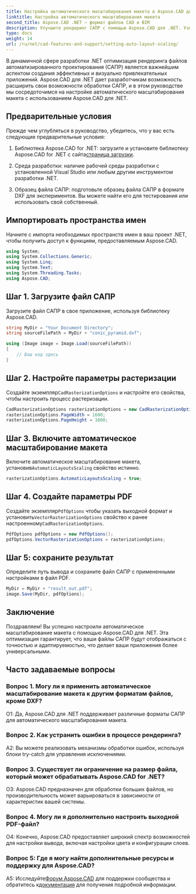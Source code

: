 ```yaml
---
title: Настройка автоматического масштабирования макета в Aspose.CAD для .NET
linktitle: Настройка автоматического масштабирования макета
second_title: Aspose.CAD .NET — формат файлов CAD и BIM
description: Улучшите рендеринг САПР с помощью Aspose.CAD для .NET. Узнайте, как настроить автоматическое масштабирование макета для точного и адаптируемого рендеринга файлов.
type: docs
weight: 14
url: /ru/net/cad-features-and-support/setting-auto-layout-scaling/
---
```

В динамичной сфере разработки .NET оптимизация рендеринга файлов автоматизированного проектирования (САПР) является важнейшим аспектом создания эффективных и визуально привлекательных приложений. Aspose.CAD для .NET дает разработчикам возможность расширить свои возможности обработки САПР, и в этом руководстве мы сосредоточимся на настройке автоматического масштабирования макета с использованием Aspose.CAD для .NET.

## Предварительные условия

Прежде чем углубляться в руководство, убедитесь, что у вас есть следующие предварительные условия:

1.  Библиотека Aspose.CAD for .NET: загрузите и установите библиотеку Aspose.CAD for .NET с сайта[страница загрузки](https://releases.aspose.com/cad/net/).

2. Среда разработки: наличие рабочей среды разработки с установленной Visual Studio или любым другим инструментом разработки .NET.

3. Образец файла САПР: подготовьте образец файла САПР в формате DXF для экспериментов. Вы можете найти его для тестирования или использовать свой собственный.

## Импортировать пространства имен

Начните с импорта необходимых пространств имен в ваш проект .NET, чтобы получить доступ к функциям, предоставляемым Aspose.CAD.

```csharp
using System;
using System.Collections.Generic;
using System.Linq;
using System.Text;
using System.Threading.Tasks;
using Aspose.CAD;
```

## Шаг 1. Загрузите файл САПР

Загрузите файл САПР в свое приложение, используя библиотеку Aspose.CAD.

```csharp
string MyDir = "Your Document Directory";
string sourceFilePath = MyDir + "conic_pyramid.dxf";

using (Image image = Image.Load(sourceFilePath))
{
    // Ваш код здесь
}
```

## Шаг 2. Настройте параметры растеризации

 Создайте экземпляр`CadRasterizationOptions` и настройте его свойства, чтобы настроить процесс растеризации.

```csharp
CadRasterizationOptions rasterizationOptions = new CadRasterizationOptions();
rasterizationOptions.PageWidth = 1600;
rasterizationOptions.PageHeight = 1600;
```

## Шаг 3. Включите автоматическое масштабирование макета

 Включите автоматическое масштабирование макета, установив`AutomaticLayoutsScaling` свойство истинно.

```csharp
rasterizationOptions.AutomaticLayoutsScaling = true;
```

## Шаг 4. Создайте параметры PDF

 Создайте экземпляр`PdfOptions` чтобы указать выходной формат и установить`VectorRasterizationOptions` свойство к ранее настроенному`CadRasterizationOptions`.

```csharp
PdfOptions pdfOptions = new PdfOptions();
pdfOptions.VectorRasterizationOptions = rasterizationOptions;
```

## Шаг 5: сохраните результат

Определите путь вывода и сохраните файл САПР с примененными настройками в файл PDF.

```csharp
MyDir = MyDir + "result_out.pdf";
image.Save(MyDir, pdfOptions);
```

## Заключение

Поздравляем! Вы успешно настроили автоматическое масштабирование макета с помощью Aspose.CAD для .NET. Эта оптимизация гарантирует, что ваши файлы САПР будут отображаться с точностью и адаптируемостью, что делает ваши приложения более универсальными.

## Часто задаваемые вопросы

### Вопрос 1. Могу ли я применить автоматическое масштабирование макета к другим форматам файлов, кроме DXF?

О1: Да, Aspose.CAD для .NET поддерживает различные форматы САПР для автоматического масштабирования макета.

### Вопрос 2. Как устранить ошибки в процессе рендеринга?

A2: Вы можете реализовать механизмы обработки ошибок, используя блоки try-catch для управления исключениями.

### Вопрос 3. Существует ли ограничение на размер файла, который может обрабатывать Aspose.CAD for .NET?

О3: Aspose.CAD предназначен для обработки больших файлов, но производительность может варьироваться в зависимости от характеристик вашей системы.

### Вопрос 4. Могу ли я дополнительно настроить выходной PDF-файл?

О4: Конечно, Aspose.CAD предоставляет широкий спектр возможностей для настройки вывода, включая настройки цвета и конфигурации слоев.

### Вопрос 5: Где я могу найти дополнительные ресурсы и поддержку для Aspose.CAD?

 A5: Исследуйте[Форум Aspose.CAD](https://forum.aspose.com/c/cad/19) для поддержки сообщества и обратитесь к[документация](https://reference.aspose.com/cad/net/) для получения подробной информации.